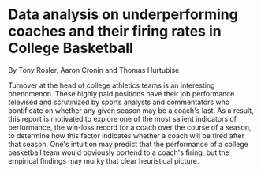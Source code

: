 # Data analysis on underperforming coaches and their firing rates in College Basketball
By Tony Rosler, Aaron Cronin and Thomas Hurtubise

Turnover at the head of college athletics teams is an interesting phenomenon.
These highly paid positions have their job performance televised and scrutinized by
sports analysts and commentators who pontificate on whether any given season may
be a coach's last. As a result, this report is motivated to explore one of the most salient
indicators of performance, the win-loss record for a coach over the course of a season,
to determine how this factor indicates whether a coach will be fired after that season.
One's intuition may predict that the performance of a college basketball team would
obviously portend to a coach's firing, but the empirical findings may murky that clear
heuristical picture.
